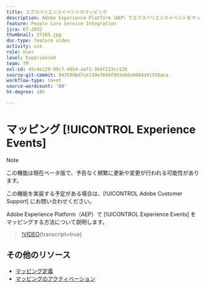 ```yaml
---
title: エクスペリエンスイベントのマッピング
description: Adobe Experience Platform（AEP）でエクスペリエンスイベントをマッピングする方法を説明します
feature: People Core Service Integration
jira: KT-2832
thumbnail: 27265.jpg
doc-type: feature video
activity: use
role: User
level: Experienced
team: TM
exl-id: 45c4e120-99c7-495d-aa71-3b4f223cc120
source-git-commit: 943599bd7ce139ef846f093ebda9084a91550aca
workflow-type: tm+mt
source-wordcount: '60'
ht-degree: 18%

---
```


# マッピング [!UICONTROL Experience Events]

>[!NOTE]
>
>この機能は現在ベータ版で、予告なく頻繁に更新や変更が行われる可能性があります。
>
>この機能を実装する予定がある場合は、[!UICONTROL Adobe Customer Support] にお問い合わせください。

Adobe Experience Platform（AEP）で [!UICONTROL Experience Events] をマッピングする方法について説明します。

>[!VIDEO](https://video.tv.adobe.com/v/27265?learn=on){transcript=true}

## その他のリソース

* [マッピング定義](https://experienceleague.adobe.com/docs/campaign-standard/using/integrating-with-adobe-cloud/adobe-experience-platform/data-connector/aep-mapping-definition.html)
* [マッピングのアクティベーション](https://experienceleague.adobe.com/docs/campaign-standard/using/integrating-with-adobe-cloud/adobe-experience-platform/data-connector/aep-mapping-activation.html)
